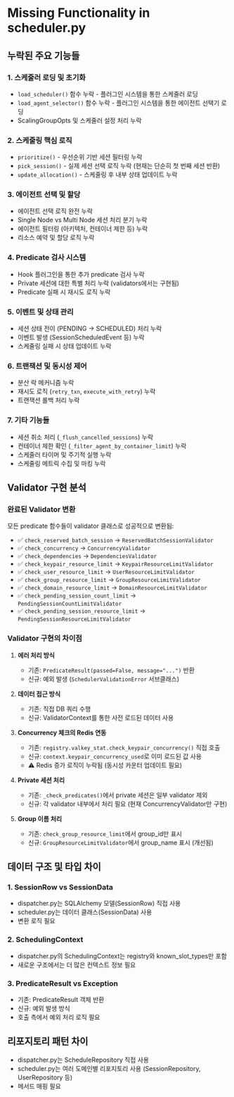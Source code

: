 # Missing Functionality in scheduler.py

## 누락된 주요 기능들

### 1. 스케줄러 로딩 및 초기화
- `load_scheduler()` 함수 누락 - 플러그인 시스템을 통한 스케줄러 로딩
- `load_agent_selector()` 함수 누락 - 플러그인 시스템을 통한 에이전트 선택기 로딩
- ScalingGroupOpts 및 스케줄러 설정 처리 누락

### 2. 스케줄링 핵심 로직
- `prioritize()` - 우선순위 기반 세션 필터링 누락
- `pick_session()` - 실제 세션 선택 로직 누락 (현재는 단순히 첫 번째 세션 반환)
- `update_allocation()` - 스케줄링 후 내부 상태 업데이트 누락

### 3. 에이전트 선택 및 할당
- 에이전트 선택 로직 완전 누락
- Single Node vs Multi Node 세션 처리 분기 누락
- 에이전트 필터링 (아키텍처, 컨테이너 제한 등) 누락
- 리소스 예약 및 할당 로직 누락

### 4. Predicate 검사 시스템
- Hook 플러그인을 통한 추가 predicate 검사 누락
- Private 세션에 대한 특별 처리 누락 (validators에서는 구현됨)
- Predicate 실패 시 재시도 로직 누락

### 5. 이벤트 및 상태 관리
- 세션 상태 전이 (PENDING -> SCHEDULED) 처리 누락
- 이벤트 발생 (SessionScheduledEvent 등) 누락
- 스케줄링 실패 시 상태 업데이트 누락

### 6. 트랜잭션 및 동시성 제어
- 분산 락 메커니즘 누락
- 재시도 로직 (`retry_txn`, `execute_with_retry`) 누락
- 트랜잭션 롤백 처리 누락

### 7. 기타 기능들
- 세션 취소 처리 (`_flush_cancelled_sessions`) 누락
- 컨테이너 제한 확인 (`_filter_agent_by_container_limit`) 누락
- 스케줄러 타이머 및 주기적 실행 누락
- 스케줄링 메트릭 수집 및 마킹 누락

## Validator 구현 분석

### 완료된 Validator 변환
모든 predicate 함수들이 validator 클래스로 성공적으로 변환됨:
- ✅ `check_reserved_batch_session` → `ReservedBatchSessionValidator`
- ✅ `check_concurrency` → `ConcurrencyValidator`
- ✅ `check_dependencies` → `DependenciesValidator`
- ✅ `check_keypair_resource_limit` → `KeypairResourceLimitValidator`
- ✅ `check_user_resource_limit` → `UserResourceLimitValidator`
- ✅ `check_group_resource_limit` → `GroupResourceLimitValidator`
- ✅ `check_domain_resource_limit` → `DomainResourceLimitValidator`
- ✅ `check_pending_session_count_limit` → `PendingSessionCountLimitValidator`
- ✅ `check_pending_session_resource_limit` → `PendingSessionResourceLimitValidator`

### Validator 구현의 차이점

1. **에러 처리 방식**
   - 기존: `PredicateResult(passed=False, message="...")` 반환
   - 신규: 예외 발생 (`SchedulerValidationError` 서브클래스)

2. **데이터 접근 방식**
   - 기존: 직접 DB 쿼리 수행
   - 신규: ValidatorContext를 통한 사전 로드된 데이터 사용

3. **Concurrency 체크의 Redis 연동**
   - 기존: `registry.valkey_stat.check_keypair_concurrency()` 직접 호출
   - 신규: `context.keypair_concurrency_used`로 이미 로드된 값 사용
   - ⚠️ Redis 증가 로직이 누락됨 (동시성 카운터 업데이트 필요)

4. **Private 세션 처리**
   - 기존: `_check_predicates()`에서 private 세션은 일부 validator 제외
   - 신규: 각 validator 내부에서 처리 필요 (현재 ConcurrencyValidator만 구현)

5. **Group 이름 처리**
   - 기존: `check_group_resource_limit`에서 group_id만 표시
   - 신규: `GroupResourceLimitValidator`에서 group_name 표시 (개선됨)

## 데이터 구조 및 타입 차이

### 1. SessionRow vs SessionData
- dispatcher.py는 SQLAlchemy 모델(SessionRow) 직접 사용
- scheduler.py는 데이터 클래스(SessionData) 사용
- 변환 로직 필요

### 2. SchedulingContext
- dispatcher.py의 SchedulingContext는 registry와 known_slot_types만 포함
- 새로운 구조에서는 더 많은 컨텍스트 정보 필요

### 3. PredicateResult vs Exception
- 기존: PredicateResult 객체 반환
- 신규: 예외 발생 방식
- 호출 측에서 예외 처리 로직 필요

## 리포지토리 패턴 차이
- dispatcher.py는 ScheduleRepository 직접 사용
- scheduler.py는 여러 도메인별 리포지토리 사용 (SessionRepository, UserRepository 등)
- 메서드 매핑 필요